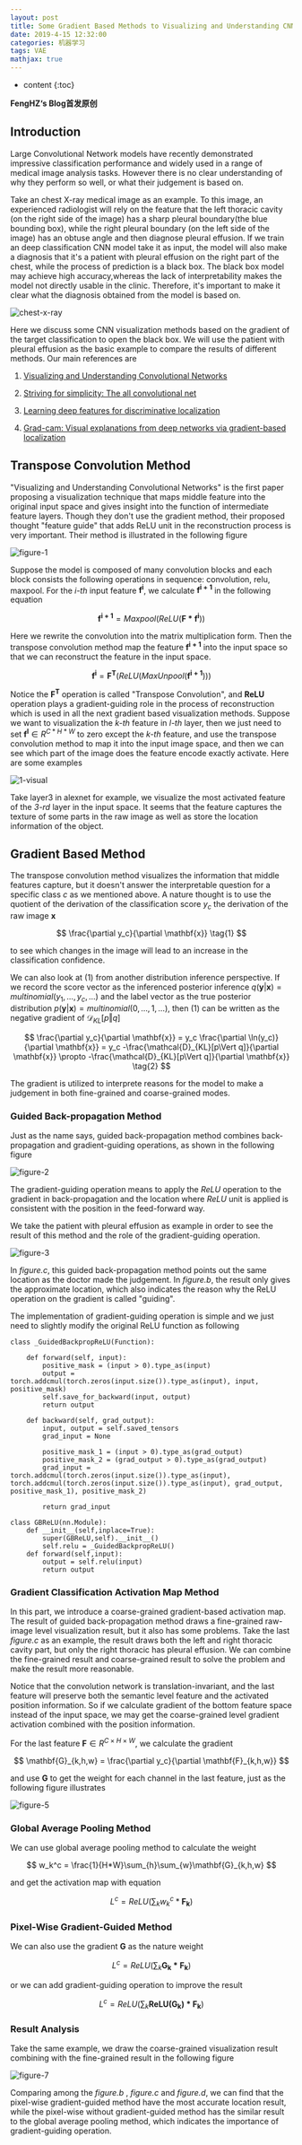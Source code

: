 ```yaml
---
layout: post
title: Some Gradient Based Methods to Visualizing and Understanding CNN
date: 2019-4-15 12:32:00
categories: 机器学习
tags: VAE
mathjax: true
---
```


* content
{:toc}

**FengHZ‘s Blog首发原创**

## Introduction

Large Convolutional Network models have recently demonstrated impressive classification performance and widely used in a range of medical image analysis tasks. However there is no clear understanding of why they perform so well, or what their judgement is based on. 







Take an chest X-ray medical image as an example. To this image, an experienced radiologist will rely on the feature that the left thoracic cavity (on the right side of the image) has a sharp pleural boundary(the blue bounding box), while the right pleural boundary (on the left side of the image) has an obtuse angle and then diagnose pleural effusion. If we train an deep classification CNN model take it as input, the model will also make a diagnosis that it's a patient with pleural effusion on the right part of the chest, while the process of prediction is a black box. The black box model may achieve high accuracy,whereas the lack of interpretability makes the model not directly usable in the clinic. Therefore, it's important to make it clear what the diagnosis obtained from the model is based on.

![chest-x-ray](/images/cnn_visual/chest-x-ray.png)

Here we discuss some CNN visualization methods based on the gradient of the target classification to open the black box. We will use the patient with pleural effusion as the basic example to compare the results of different methods. Our main references are

1. [Visualizing and Understanding Convolutional Networks](https://link.springer.com/chapter/10.1007/978-3-319-10590-1_53)

2. [Striving for simplicity: The all convolutional net](https://arxiv.org/abs/1412.6806)

3. [Learning deep features for discriminative localization](https://www.cv-foundation.org/openaccess/content_cvpr_2016/html/Zhou_Learning_Deep_Features_CVPR_2016_paper.html)
   
4. [Grad-cam: Visual explanations from deep networks via gradient-based localization](http://openaccess.thecvf.com/content_iccv_2017/html/Selvaraju_Grad-CAM_Visual_Explanations_ICCV_2017_paper.html)

## Transpose Convolution Method

"Visualizing and Understanding Convolutional Networks" is the first paper proposing a visualization technique that maps middle feature into the original input space and gives insight into the function of intermediate feature layers. Though they don't use the gradient method, their proposed thought "feature guide" that adds ReLU unit in the reconstruction process is very important. Their method is illustrated in the following figure

![figure-1](/images/cnn_visual/figure_1.png)

Suppose the model is composed of many convolution blocks and each block consists the following operations in sequence: convolution, relu, maxpool. For the *i-th* input feature $\mathbf{f^i}$, we calculate $\mathbf{f^{i+1}}$ in the following equation

$$
\mathbf{f^{i+1}} = Maxpool(ReLU(\mathbf{F*f^i}))
$$

Here we rewrite the convolution into the matrix multiplication form. Then the transpose convolution method map the feature $\mathbf{f^{i+1}}$ into the input space so that we can reconstruct the feature in the input space.

$$
\mathbf{f^{i}} = \mathbf{F^{T}}(ReLU(MaxUnpool(\mathbf{f^{i+1}})))
$$

Notice the $\mathbf{F^T}$ operation is called "Transpose Convolution", and **ReLU** operation plays a gradient-guiding role in the process of reconstruction which is used in all the next gradient based visualization methods. Suppose we want to visualization the *k-th* feature in *l-th* layer, then we just need to set $\mathbf{f^{l}}\in R^{C*H*W}$ to zero except the *k-th* feature, and use the transpose convolution method to map it into the input image space, and then we can see which part of the image does the feature encode exactly activate. Here are some examples

![1-visual](/images/cnn_visual/1_visual.png)

Take layer3 in alexnet for example, we visualize the most activated feature of the *3-rd* layer in the input space. It seems that the feature captures the texture of some parts in the raw image as well as store the location information of the object. 

## Gradient Based Method

The transpose convolution method visualizes the information that middle features capture, but it doesn't answer the interpretable question for a specific class *c* as we mentioned above. A nature thought is to use the quotient of the derivation of the classification score $y_c$ the derivation of the raw image $\mathbf{x}$ 

$$
\frac{\partial y_c}{\partial \mathbf{x}} \tag{1}
$$

to see which changes in the image will lead to an increase in the classification confidence. 

We can also look at $(1)$ from another distribution inference perspective. If we record the score vector as the inferenced posterior inference $q(\mathbf{y}\vert \mathbf{x})=multinomial(y_1,\ldots,y_c,\ldots)$ and the label vector as the true posterior distribution $p(\mathbf{y}\vert \mathbf{x}) = multinomial(0,\ldots,1,\ldots)$, then $(1)$ can be written as the negative gradient of $\mathcal{D}_{KL}[p\Vert q]$

$$
\frac{\partial y_c}{\partial \mathbf{x}}  = y_c \frac{\partial \ln(y_c)}{\partial \mathbf{x}} = y_c -\frac{\mathcal{D}_{KL}[p\Vert q]}{\partial \mathbf{x}} \propto -\frac{\mathcal{D}_{KL}[p\Vert q]}{\partial \mathbf{x}}  \tag{2}
$$

The gradient is utilized to interprete reasons for the model to make a judgement in both fine-grained and coarse-grained modes.

### Guided Back-propagation Method

Just as the name says, guided back-propagation method combines back-propagation and gradient-guiding operations, as shown in the following figure

![figure-2](/images/cnn_visual/figure_2.png)

The gradient-guiding operation means to apply the *ReLU* operation to the gradient in back-propagation and the location where *ReLU* unit is applied is consistent with the position in the feed-forward way.

We take the patient with pleural effusion as example in order to see the result of this method and the role of the gradient-guiding operation.

![figure-3](/images/cnn_visual/figure_3.png)

In *figure.c*, this guided back-propagation method points out the same location as the doctor made the judgement. In *figure.b*, the result only gives the approximate location, which also indicates the reason why the ReLU operation on the gradient is called "guiding".

The implementation of gradient-guiding operation is simple and we just need to slightly modify the original ReLU function as following

```
class _GuidedBackpropReLU(Function):

    def forward(self, input):
        positive_mask = (input > 0).type_as(input)
        output = torch.addcmul(torch.zeros(input.size()).type_as(input), input, positive_mask)
        self.save_for_backward(input, output)
        return output

    def backward(self, grad_output):
        input, output = self.saved_tensors
        grad_input = None

        positive_mask_1 = (input > 0).type_as(grad_output)
        positive_mask_2 = (grad_output > 0).type_as(grad_output)
        grad_input = torch.addcmul(torch.zeros(input.size()).type_as(input), torch.addcmul(torch.zeros(input.size()).type_as(input), grad_output, positive_mask_1), positive_mask_2)

        return grad_input

class GBReLU(nn.Module):
    def __init__(self,inplace=True):
        super(GBReLU,self).__init__()
        self.relu = _GuidedBackpropReLU()
    def forward(self,input):
        output = self.relu(input)
        return output
```

### Gradient Classification Activation Map Method

In this part, we introduce a coarse-grained gradient-based activation map. The result of guided back-propagation method draws a fine-grained raw-image level visualization result, but it also has some problems. Take the last *figure.c* as an example, the result draws both the left and right thoracic cavity part, but only the right thoracic has pleural effusion. We can combine the fine-grained result and coarse-grained result to solve the problem and make the result more reasonable.

Notice that the convolution network is translation-invariant, and the last feature will preserve both the semantic level feature and the activated position information. So if we calculate gradient of the bottom feature space instead of the input space, we may get the coarse-grained level gradient activation combined with the position information. 

For the last feature $\mathbf{F}\in R^{C\times H\times W}$, we calculate the gradient 

$$
\mathbf{G}_{k,h,w} = \frac{\partial y_c}{\partial \mathbf{F}_{k,h,w}}
$$

and use $\mathbf{G}$ to get the weight for each channel in the last feature, just as the following figure illustrates

![figure-5](/images/cnn_visual/figure_5.png)

### Global Average Pooling Method

We can use global average pooling method to calculate the weight

$$
w_k^c = \frac{1}{H*W}\sum_{h}\sum_{w}\mathbf{G}_{k,h,w}
$$

and get the activation map with equation 

$$
L^c = ReLU(\sum_{k}w_k^c *\mathbf{F_k})
$$

### Pixel-Wise Gradient-Guided Method

We can also use the gradient $\mathbf{G}$ as the nature weight 

$$
L^c = ReLU(\sum_{k}\mathbf{G_k*F_k})
$$

or we can add gradient-guiding operation to improve the result

$$
L^c = ReLU(\sum_{k}\mathbf{ReLU(G_k)*F_k})
$$

### Result Analysis

Take the same example, we draw the coarse-grained visualization result combining with the fine-grained result in the following figure

![figure-7](/images/cnn_visual/figure_7.png)

Comparing among the *figure.b* , *figure.c* and *figure.d*, we can find that the pixel-wise gradient-guided method have the most accurate location result, while the pixel-wise without gradient-guided method has the similar result to the global average pooling method, which indicates the importance of gradient-guiding operation.


